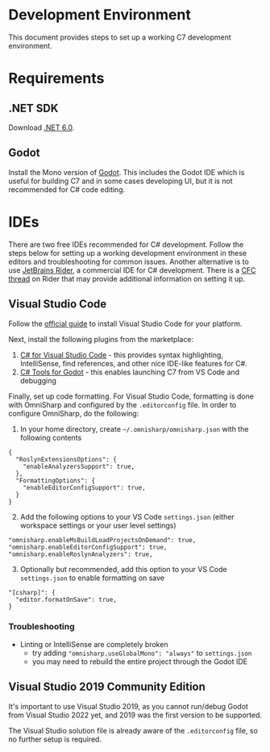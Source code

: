 # Development Environment

This document provides steps to set up a working C7 development environment.

# Requirements
## .NET SDK
Download [.NET 6.0](https://dotnet.microsoft.com/en-us/download/dotnet).

## Godot
Install the Mono version of [Godot](https://godotengine.org/download). This includes the Godot IDE which is useful for building C7 and in some cases developing UI, but it is not recommended for C# code editing.

# IDEs
There are two free IDEs recommended for C# development. Follow the steps below for setting up a working development environment in these editors and troubleshooting for common issues. Another alternative is to use [JetBrains Rider](https://www.jetbrains.com/rider/download/), a commercial IDE for C# development. There is a
[CFC thread](https://forums.civfanatics.com/threads/dev-jetbrains-rider-impressions.675190/) on Rider that may provide additional information on setting it up.

## Visual Studio Code
Follow the [official guide](https://code.visualstudio.com/docs/setup/setup-overview#_cross-platform) to install Visual Studio Code for your platform.

Next, install the following plugins from the marketplace:
1. [C# for Visual Studio Code](https://marketplace.visualstudio.com/items?itemName=ms-dotnettools.csharp) - this provides syntax highlighting, IntelliSense, find references, and other nice IDE-like features for C#.
2. [C# Tools for Godot](https://marketplace.visualstudio.com/items?itemName=neikeq.godot-csharp-vscode) - this enables launching C7 from VS Code and debugging

Finally, set up code formatting. For Visual Studio Code, formatting is done with OmniSharp and configured by the `.editorconfig` file. In order to configure OmniSharp, do the following:
1. In your home directory, create `~/.omnisharp/omnisharp.json` with the following contents
```
{
  "RoslynExtensionsOptions": {
    "enableAnalyzersSupport": true,
  },
  "FormattingOptions": {
    "enableEditorConfigSupport": true,
  }
}
```
2. Add the following options to your VS Code `settings.json` (either workspace settings or your user level settings)
```
"omnisharp.enableMsBuildLoadProjectsOnDemand": true,
"omnisharp.enableEditorConfigSupport": true,
"omnisharp.enableRoslynAnalyzers": true,
```
3. Optionally but recommended, add this option to your VS Code `settings.json` to enable formatting on save
```
"[csharp]": {
  "editor.formatOnSave": true,
}
```

### Troubleshooting
- Linting or IntelliSense are completely broken
  - try adding `"omnisharp.useGlobalMono": "always"` to `settings.json`
  - you may need to rebuild the entire project through the Godot IDE

## Visual Studio 2019 Community Edition
It's important to use Visual Studio 2019, as you cannot run/debug Godot from Visual Studio 2022 yet, and 2019 was the first version to be supported.

The Visual Studio solution file is already aware of the `.editorconfig` file, so no further setup is required.
